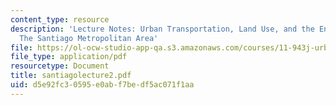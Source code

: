 ```yaml
---
content_type: resource
description: 'Lecture Notes: Urban Transportation, Land Use, and the Environment :
  The Santiago Metropolitan Area'
file: https://ol-ocw-studio-app-qa.s3.amazonaws.com/courses/11-943j-urban-transportation-land-use-and-the-environment-spring-2002/d5e92fc30595e0abf7bedf5ac071f1aa_santiagolecture2.pdf
file_type: application/pdf
resourcetype: Document
title: santiagolecture2.pdf
uid: d5e92fc3-0595-e0ab-f7be-df5ac071f1aa
---
```

